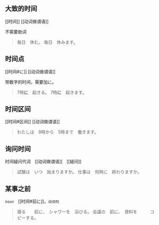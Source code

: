 ## 大致的时间

[[时间]] [[动词做谓语]]

不需要助词

> 毎日　休む。
> 毎日　休みます。

## 时间点

[[时间#に]] [[动词做谓语]]

带数字的时间，需要加に。

> 7時**に**　起きる。
> 7時**に**　起きます。

## 时间区间

[[时间#区间]] [[动词做谓语]]

> わたしは　9時から　5時まで　働きます。

## 询问时间

时间疑问代词　[[动词做谓语]]　[[疑问]]

> 試験は　いつ　始まりますか。
> 仕事は　何時に　終わりますか。

## 某事之前

`noun`　[[时间#前に]]，`动词句`

> 寝る　　前に、　シャワーを　浴びる。
> 会議の　前に、　資料を　　　コピーする。
